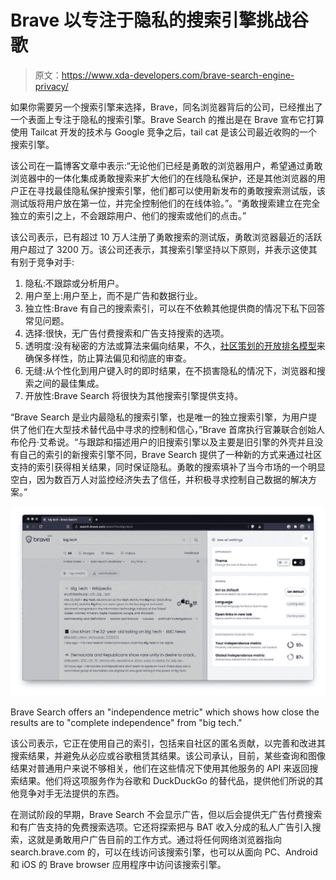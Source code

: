# Brave 以专注于隐私的搜索引擎挑战谷歌

> 原文：<https://www.xda-developers.com/brave-search-engine-privacy/>

如果你需要另一个搜索引擎来选择，Brave，同名浏览器背后的公司，已经推出了一个表面上专注于隐私的搜索引擎。Brave Search 的推出是在 Brave 宣布它打算使用 Tailcat 开发的技术与 Google 竞争之后，tail cat 是该公司最近收购的一个搜索引擎。

该公司在一篇博客文章中表示:“无论他们已经是勇敢的浏览器用户，希望通过勇敢浏览器中的一体化集成勇敢搜索来扩大他们的在线隐私保护，还是其他浏览器的用户正在寻找最佳隐私保护搜索引擎，他们都可以使用新发布的勇敢搜索测试版，该测试版将用户放在第一位，并完全控制他们的在线体验。”。“勇敢搜索建立在完全独立的索引之上，不会跟踪用户、他们的搜索或他们的点击。”

该公司表示，已有超过 10 万人注册了勇敢搜索的测试版，勇敢浏览器最近的活跃用户超过了 3200 万。该公司还表示，其搜索引擎坚持以下原则，并表示这使其有别于竞争对手:

1.  隐私:不跟踪或分析用户。
2.  用户至上:用户至上，而不是广告和数据行业。
3.  独立性:Brave 有自己的搜索索引，可以在不依赖其他提供商的情况下私下回答常见问题。
4.  选择:很快，无广告付费搜索和广告支持搜索的选项。
5.  透明度:没有秘密的方法或算法来偏向结果，不久，[社区策划的开放排名模型](https://brave.com/wp-content/uploads/2021/03/goggles.pdf)来确保多样性，防止算法偏见和彻底的审查。
6.  无缝:从个性化到用户键入时的即时结果，在不损害隐私的情况下，浏览器和搜索之间的最佳集成。
7.  开放性:Brave Search 将很快为其他搜索引擎提供支持。

“Brave Search 是业内最隐私的搜索引擎，也是唯一的独立搜索引擎，为用户提供了他们在大型技术替代品中寻求的控制和信心，”Brave 首席执行官兼联合创始人布伦丹·艾希说。“与跟踪和描述用户的旧搜索引擎以及主要是旧引擎的外壳并且没有自己的索引的新搜索引擎不同，Brave Search 提供了一种新的方式来通过社区支持的索引获得相关结果，同时保证隐私。勇敢的搜索填补了当今市场的一个明显空白，因为数百万人对监控经济失去了信任，并积极寻求控制自己数据的解决方案。”

 <picture>![Brave Search](img/df32e5120b17df4d183db9e1812cc7f0.png)</picture> 

Brave Search offers an "independence metric" which shows how close the results are to "complete independence" from "big tech."

该公司表示，它正在使用自己的索引，包括来自社区的匿名贡献，以完善和改进其搜索结果，并避免从必应或谷歌租赁其结果。该公司承认，目前，某些查询和图像结果对普通用户来说不够相关，他们在这些情况下使用其他服务的 API 来返回搜索结果。他们将这项服务作为谷歌和 DuckDuckGo 的替代品，提供他们所说的其他竞争对手无法提供的东西。

在测试阶段的早期，Brave Search 不会显示广告，但以后会提供无广告付费搜索和有广告支持的免费搜索选项。它还将探索把与 BAT 收入分成的私人广告引入搜索，这就是勇敢用户广告目前的工作方式。通过将任何网络浏览器指向 search.brave.com 的，可以在线访问该搜索引擎，也可以从面向 PC、Android 和 iOS 的 Brave browser 应用程序中访问该搜索引擎。